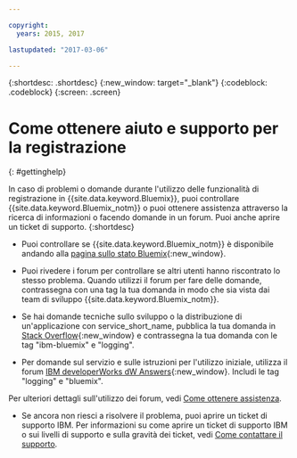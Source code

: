 ```yaml
---

copyright:
  years: 2015, 2017

lastupdated: "2017-03-06"

---
```



{:shortdesc: .shortdesc}
{:new_window: target="_blank"}
{:codeblock: .codeblock}
{:screen: .screen}


# Come ottenere aiuto e supporto per la registrazione
{: #gettinghelp}

In caso di problemi o domande durante l'utilizzo delle funzionalità di registrazione in {{site.data.keyword.Bluemix}}, puoi controllare {{site.data.keyword.Bluemix_notm}} o puoi ottenere assistenza attraverso la ricerca di informazioni o facendo domande in un forum. Puoi anche aprire un ticket di supporto.
{:shortdesc}

* Puoi controllare se {{site.data.keyword.Bluemix_notm}} è disponibile andando alla [pagina sullo stato Bluemix](https://developer.ibm.com/bluemix/support/#status){:new_window}.

* Puoi rivedere i forum per controllare se altri utenti hanno riscontrato lo stesso problema. Quando utilizzi il forum per fare delle domande, contrassegna con una tag la tua domanda in modo che sia vista dai team di sviluppo {{site.data.keyword.Bluemix_notm}}.
<!--Insert the appropriate Stack Overflow tag for your service for <service_keyword> in URL and text below:  -->
  * Se hai domande tecniche sullo sviluppo o la distribuzione di un'applicazione con service_short_name, pubblica la tua domanda in [Stack Overflow](http://stackoverflow.com/search?q=logging+ibm-bluemix){:new_window} e contrassegna la tua domanda con le tag "ibm-bluemix" e "logging".
<!--Insert the appropriate dW Answers tag for your service for <service_keyword> in URL below:  -->
  * Per domande sul servizio e sulle istruzioni per l'utilizzo iniziale, utilizza il forum [IBM developerWorks dW Answers](https://developer.ibm.com/answers/topics/logging/?smartspace=bluemix){:new_window}. Includi le tag  "logging" e "bluemix".

Per ulteriori dettagli sull'utilizzo dei forum, vedi [Come ottenere assistenza](https://www.{DomainName}/docs/support/index.html#getting-help).

* Se ancora non riesci a risolvere il problema, puoi aprire un ticket di supporto IBM. Per informazioni su come aprire un ticket di supporto IBM o sui livelli di supporto e sulla gravità dei ticket, vedi [Come contattare il supporto](https://www.{DomainName}/docs/support/index.html#contacting-support).

